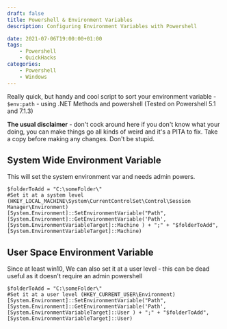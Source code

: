 ```yaml
---
draft: false
title: Powershell & Environment Variables
description: Configuring Environment Variables with Powershell

date: 2021-07-06T19:00:00+01:00
tags: 
    - Powershell
    - QuickHacks
categories:
    - Powershell
    - Windows
---
```

Really quick, but handy and cool script to sort your environment variable - `$env:path` - using .NET Methods and powershell (Tested on Powershell  5.1 and 7.1.3)

**The usual disclaimer** - don't cock around here if you don't know what your doing, you can make things go all kinds of weird and it's a PITA to fix. Take a copy before making any changes. Don't be stupid.

## System Wide Environment Variable

This will set the system environment var and needs admin powers.
```
$folderToAdd = "C:\someFolder\"
#Set it at a system level (HKEY_LOCAL_MACHINE\System\CurrentControlSet\Control\Session Manager\Environment)
[System.Environment]::SetEnvironmentVariable("Path", [System.Environment]::GetEnvironmentVariable('Path', [System.EnvironmentVariableTarget]::Machine ) + ";" + "$folderToAdd", [System.EnvironmentVariableTarget]::Machine)
```

## User Space Environment Variable
Since at least win10, We can also set it at a user level - this can be dead useful as it doesn't require an admin powershell
```
$folderToAdd = "C:\someFolder\"
#Set it at a user level (HKEY_CURRENT_USER\Environment)
[System.Environment]::SetEnvironmentVariable("Path", [System.Environment]::GetEnvironmentVariable('Path', [System.EnvironmentVariableTarget]::User ) + ";" + "$folderToAdd", [System.EnvironmentVariableTarget]::User)
```